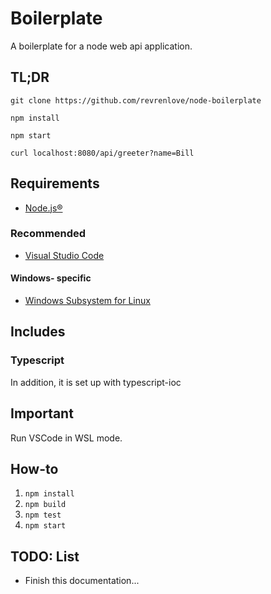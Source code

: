 # Boilerplate

A boilerplate for a node web api application.

## TL;DR

`git clone https://github.com/revrenlove/node-boilerplate`

`npm install`

`npm start`

`curl localhost:8080/api/greeter?name=Bill`

## Requirements

- [Node.js®](https://nodejs.org/en/)

### Recommended

- [Visual Studio Code](https://code.visualstudio.com/)

#### Windows- specific

- [Windows Subsystem for Linux](https://docs.microsoft.com/en-us/windows/wsl/install-win10)

## Includes

### Typescript

In addition, it is set up with typescript-ioc

## **Important**

Run VSCode in WSL mode.

## How-to

1. `npm install`
2. `npm build`
3. `npm test`
4. `npm start`

## TODO: List

- Finish this documentation...
